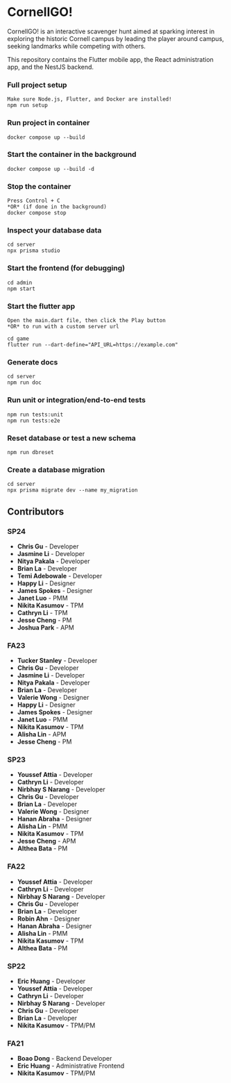 # CornellGO!

CornellGO! is an interactive scavenger hunt aimed at sparking interest in exploring the historic Cornell campus by leading the player around campus, seeking landmarks while competing with others.

This repository contains the Flutter mobile app, the React administration app, and the NestJS backend.

### Full project setup

```
Make sure Node.js, Flutter, and Docker are installed!
npm run setup
```

### Run project in container

```
docker compose up --build
```

### Start the container in the background

```
docker compose up --build -d
```

### Stop the container

```
Press Control + C
*OR* (if done in the background)
docker compose stop
```

### Inspect your database data

```
cd server
npx prisma studio
```

### Start the frontend (for debugging)

```
cd admin
npm start
```

### Start the flutter app

```
Open the main.dart file, then click the Play button
*OR* to run with a custom server url

cd game
flutter run --dart-define="API_URL=https://example.com"
```

### Generate docs

```
cd server
npm run doc
```

### Run unit or integration/end-to-end tests

```
npm run tests:unit
npm run tests:e2e
```

### Reset database or test a new schema

```
npm run dbreset
```

### Create a database migration

```
cd server
npx prisma migrate dev --name my_migration
```

## Contributors

### SP24

- **Chris Gu** - Developer
- **Jasmine Li** - Developer
- **Nitya Pakala** - Developer
- **Brian La** - Developer
- **Temi Adebowale** - Developer
- **Happy Li** - Designer
- **James Spokes** - Designer
- **Janet Luo** - PMM
- **Nikita Kasumov** - TPM
- **Cathryn Li** - TPM
- **Jesse Cheng** - PM
- **Joshua Park** - APM

### FA23

- **Tucker Stanley** - Developer
- **Chris Gu** - Developer
- **Jasmine Li** - Developer
- **Nitya Pakala** - Developer
- **Brian La** - Developer
- **Valerie Wong** - Designer
- **Happy Li** - Designer
- **James Spokes** - Designer
- **Janet Luo** - PMM
- **Nikita Kasumov** - TPM
- **Alisha Lin** - APM
- **Jesse Cheng** - PM

### SP23

- **Youssef Attia** - Developer
- **Cathryn Li** - Developer
- **Nirbhay S Narang** - Developer
- **Chris Gu** - Developer
- **Brian La** - Developer
- **Valerie Wong** - Designer
- **Hanan Abraha** - Designer
- **Alisha Lin** - PMM
- **Nikita Kasumov** - TPM
- **Jesse Cheng** - APM
- **Althea Bata** - PM

### FA22

- **Youssef Attia** - Developer
- **Cathryn Li** - Developer
- **Nirbhay S Narang** - Developer
- **Chris Gu** - Developer
- **Brian La** - Developer
- **Robin Ahn** - Designer
- **Hanan Abraha** - Designer
- **Alisha Lin** - PMM
- **Nikita Kasumov** - TPM
- **Althea Bata** - PM

### SP22

- **Eric Huang** - Developer
- **Youssef Attia** - Developer
- **Cathryn Li** - Developer
- **Nirbhay S Narang** - Developer
- **Chris Gu** - Developer
- **Brian La** - Developer
- **Nikita Kasumov** - TPM/PM

### FA21

- **Boao Dong** - Backend Developer
- **Eric Huang** - Administrative Frontend
- **Nikita Kasumov** - TPM/PM
